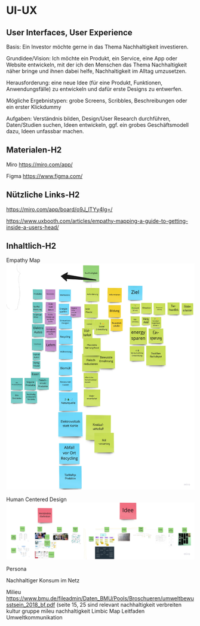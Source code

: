 # UI-UX
## User Interfaces, User Experience

Basis: Ein Investor möchte gerne in das Thema Nachhaltigkeit investieren.

Grundidee/Vision: Ich möchte ein Produkt, ein Service, eine App oder Website entwickeln, mit der ich den Menschen das Thema Nachhaltigkeit näher bringe und ihnen dabei helfe, Nachhaltigkeit im Alltag umzusetzen.

Herausforderung: eine neue Idee (für eine Produkt, Funktionen, Anwendungsfälle) zu entwickeln und dafür erste Designs zu entwerfen.

Mögliche Ergebnistypen: grobe Screens, Scribbles, Beschreibungen oder ein erster Klickdummy

Aufgaben: Verständnis bilden, Design/User Research durchführen, Daten/Studien suchen, Ideen entwickeln, ggf. ein grobes Geschäftsmodell dazu, Ideen unfassbar machen.


Materialen-H2
------


Miro
  https://miro.com/app/

Figma
  https://www.figma.com/
  
  

Nützliche Links-H2
------


https://miro.com/app/board/o9J_lTYy4lg=/

https://www.uxbooth.com/articles/empathy-mapping-a-guide-to-getting-inside-a-users-head/



Inhaltlich-H2
------


Empathy Map
![Empathy Map](Nachhaltigkeit.jpg)

Human Centered Design
![Human Centered Design](hcd.jpg)

Persona

Nachhaltiger Konsum im Netz

Milieu
  https://www.bmu.de/fileadmin/Daten_BMU/Pools/Broschueren/umweltbewusstsein_2018_bf.pdf
  (seite 15, 25 sind relevant
  nachhaltigkeit verbreiten
  kultur gruppe mileu nachhaltigkeit
Limbic Map
Leitfaden Umweltkommunikation

